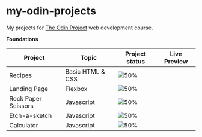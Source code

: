 # my-odin-projects
My projects for [The Odin Project](https://www.theodinproject.com/) web development course.

**Foundations**

|Project                        |Topic                               |Project status                       |   Live Preview                               
|-------------------------------|------------------------------------|-------------------------------------|----------------------------------------------
|[Recipes](https://github.com/elincik/my-odin-projects/tree/main/odin-recipes)                      | Basic HTML & CSS                   | ![50%](https://progress-bar.dev/30) |            
|Landing Page                   | Flexbox                            | ![50%](https://progress-bar.dev/0)  | 
|Rock Paper Scissors            | Javascript                         | ![50%](https://progress-bar.dev/0)  |
|Etch-a-sketch                  | Javascript                         | ![50%](https://progress-bar.dev/0)  |
|Calculator                     | Javascript                         | ![50%](https://progress-bar.dev/0)  |
